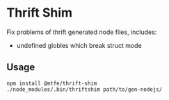 # Thrift Shim

Fix problems of thrift generated node files, includes:

- undefined globles which break struct mode

## Usage

```
npm install @mtfe/thrift-shim
./node_modules/.bin/thriftshim path/to/gen-nodejs/
```
